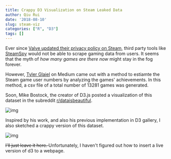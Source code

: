 ```yaml
---
title: Crappy D3 Visualization on Steam Leaked Data
author: Qiu Rui
date: '2018-08-10'
slug: steam-viz
categories: ["R", "D3"]
tags: []
---
```


Ever since [Valve updated their privacy policy on Steam](https://steamcommunity.com/games/593110/announcements/detail/1667896941884942467), third party tools like [SteamSpy](https://steamspy.com/) would not be able to scrape gaming data from users. It seems that the myth of _how many games are there now_ might stay in the fog forever.

However, [Tyler Glaiel](https://medium.com/@tglaiel/using-achievement-stats-to-estimate-sales-on-steam-d18b4b635d23) on Medium came out with a method to estiamte the Steam game user numbers by analyzing the games' achievements. In this method, a csv file of a total number of 13281 games was generated.

Soon, Mike Bostock, the creator of D3.js posted a visualization of this dataset in the subreddit [r/dataisbeautiful](https://www.reddit.com/r/dataisbeautiful/comments/8ww7c2/leaked_estimates_of_steam_player_counts_oc/).

![img](https://i.redditmedia.com/5stBS4SrvyMtObQBWW5Md3MvJLWleSgPMPAWwJfPsfE.png?fit=crop&crop=faces%2Centropy&arh=2&w=960&s=77c3111de715d935010a4705aeff3e75)

Inspired by his work, and also his previous implementation in D3 gallery, I also sketched a crappy version of this dataset.

![img](/img/steam-viz-dead.png)

<strike>I'll just leave it here. </strike> Unfortunately, I haven't figured out how to insert a live version of d3 to a webpage.